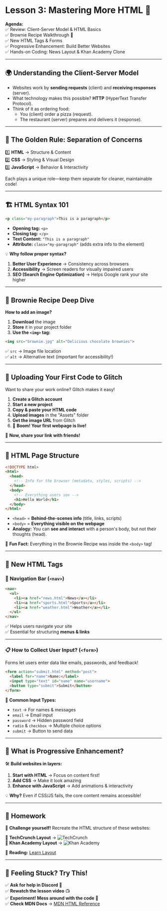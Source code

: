 # Lesson 3: Mastering More HTML 🚀  

**Agenda:**  
✅ Review: Client-Server Model & HTML Basics  
✅ Brownie Recipe Walkthrough 🍫  
✅ New HTML Tags & Forms  
✅ Progressive Enhancement: Build Better Websites  
✅ Hands-on Coding: News Layout & Khan Academy Clone  

---

## 🌍 Understanding the Client-Server Model  

- Websites work by **sending requests** (client) and **receiving responses** (server).  
- What technology makes this possible? **HTTP** (HyperText Transfer Protocol).  
- Think of it as ordering food:  
  - You (client) order a pizza (request).  
  - The restaurant (server) prepares and delivers it (response).  

---

## 🎨 The Golden Rule: Separation of Concerns  

1️⃣ **HTML** → Structure & Content  
2️⃣ **CSS** → Styling & Visual Design  
3️⃣ **JavaScript** → Behavior & Interactivity  

Each plays a unique role—keep them separate for cleaner, maintainable code!  

---

## 🏗️ HTML Syntax 101  

```html
<p class="my-paragraph">This is a paragraph</p>
```
- **Opening tag:** `<p>`  
- **Closing tag:** `</p>`  
- **Text Content:** `"This is a paragraph"`  
- **Attribute:** `class="my-paragraph"` (adds extra info to the element)  

💡 **Why follow proper syntax?**  
1. **Better User Experience** → Consistency across browsers  
2. **Accessibility** → Screen readers for visually impaired users  
3. **SEO (Search Engine Optimization)** → Helps Google rank your site higher  

---

## 🍫 Brownie Recipe Deep Dive  

**How to add an image?**  
1. **Download** the image  
2. **Store** it in your project folder  
3. **Use the `<img>` tag:**  

```html
<img src="brownie.jpg" alt="Delicious chocolate brownies">
```
✅ `src` → Image file location  
✅ `alt` → Alternative text (important for accessibility!)  

---

## 🚀 Uploading Your First Code to Glitch  

Want to share your work online? Glitch makes it easy!  

1. **Create a Glitch account**  
2. **Start a new project**  
3. **Copy & paste your HTML code**  
4. **Upload images** in the "Assets" folder  
5. **Get the image URL** from Glitch  
6. 🎉 **Boom! Your first webpage is live!**  

🔗 **Now, share your link with friends!**  

---

## 📜 HTML Page Structure  

```html
<!DOCTYPE html>
<html>
  <head>
    <!-- Info for the browser (metadata, styles, scripts) -->
  </head>
  <body>
    <!-- Everything users see -->
    <h1>Hello World</h1>
  </body>
</html>
```
- `<head>` = **Behind-the-scenes info** (title, links, scripts)  
- `<body>` = **Everything visible on the webpage**  
- **Analogy:** You can **see and interact** with a person's body, but not their thoughts (head).  

👀 **Fun Fact:** Everything in the Brownie Recipe was inside the `<body>` tag!  

---

## 🌟 New HTML Tags  

### 🧭 **Navigation Bar (`<nav>`)**  

```html
<nav>
  <ul>
    <li><a href="news.html">News</a></li>
    <li><a href="sports.html">Sports</a></li>
    <li><a href="weather.html">Weather</a></li>
  </ul>
</nav>
```
✅ Helps users navigate your site  
✅ Essential for structuring **menus & links**  

---

### 📋 **How to Collect User Input? (`<form>`)**  

Forms let users enter data like emails, passwords, and feedback!  

```html
<form action="submit.html" method="post">
  <label for="name">Name:</label>
  <input type="text" id="name" name="username">
  <button type="submit">Submit</button>
</form>
```
📝 **Common Input Types:**  
- `text` → For names & messages  
- `email` → Email input  
- `password` → Hidden password field  
- `radio` & `checkbox` → Multiple choice options  
- `submit` → Button to send data  

---

## 🚀 What is Progressive Enhancement?  

🛠️ **Build websites in layers:**  
1. **Start with HTML** → Focus on content first!  
2. **Add CSS** → Make it look amazing  
3. **Enhance with JavaScript** → Add animations & interactivity  

💡 **Why?** Even if CSS/JS fails, the core content remains accessible!  

---

## 🎯 Homework  

🚀 **Challenge yourself!** Recreate the HTML structure of these websites:  

📌 **TechCrunch Layout** → ![TechCrunch](https://communitytaught.org/img/resources/techcrunch.png)  
📌 **Khan Academy Layout** → ![Khan Academy](https://communitytaught.org/img/resources/khan-academy.png)  

📖 **Reading:** [Learn Layout](./learnlayout.md)

---

## 🛟 Feeling Stuck? Try This!  

✅ **Ask for help in Discord** 💬  
✅ **Rewatch the lesson video** 📺  
✅ **Experiment! Mess around with the code** 🧪  
✅ **Check MDN Docs** → [MDN HTML Reference](https://developer.mozilla.org/en-US/docs/Web/HTML)
